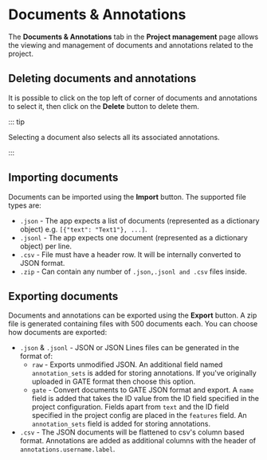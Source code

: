 # Documents & Annotations

The **Documents & Annotations** tab in the **Project management** page allows the viewing and management of documents
and annotations related to the project.

## Deleting documents and annotations

It is possible to click on the top left of corner of documents and annotations to select it, then click on the 
**Delete** button to delete them.

::: tip

Selecting a document also selects all its associated annotations.

:::

## Importing documents

Documents can be imported using the **Import** button. The supported file types are:

* `.json` - The app expects a list of documents (represented as a dictionary object) e.g. `[{"text": "Text1"}, ...]`.
* `.jsonl` - The app expects one document (represented as a dictionary object) per line.
* `.csv` - File must have a header row. It will be internally converted to JSON format.
* `.zip` - Can contain any number of `.json,.jsonl and .csv` files inside.


## Exporting documents

Documents and annotations can be exported using the **Export** button. A zip file is generated containing files
with 500 documents each. You can choose how documents are exported:

* `.json` & `.jsonl` - JSON or JSON Lines files can be generated in the format of:
  * `raw` - Exports unmodified JSON. An additional field named `annotation_sets` is added for storing annotations. If you've originally uploaded in GATE format then choose this option.
  * `gate` -  Convert documents to GATE JSON format and export. A `name` field is added that takes the ID value from the ID field specified in the project configuration. Fields apart from `text` and the ID field specified in the project config are placed in the `features` field. An `annotation_sets` field is added for storing annotations.
* `.csv` - The JSON documents will be flattened to csv's column based format. Annotations are added as additional columns with the header of `annotations.username.label`.
